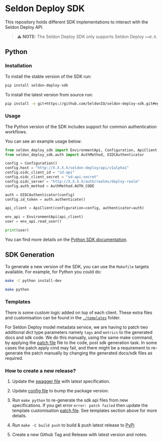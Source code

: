 # Seldon Deploy SDK

This repository holds different SDK implementations to interact with the Seldon
Deploy API.

> :warning: **NOTE:** The Seldon Deploy SDK only supports Seldon Deploy `>=0.9`.

## Python

### Installation

To install the stable version of the SDK run:

```bash
pip install seldon-deploy-sdk
```

To install the latest version from source run:

```bash
pip install -e git+https://github.com/SeldonIO/seldon-deploy-sdk.git#egg=seldon-deploy-sdk\&subdirectory=python
```

### Usage

The Python version of the SDK includes support for common authentication workflows.

You can see an example usage below:

```python
from seldon_deploy_sdk import EnvironmentApi, Configuration, ApiClient
from seldon_deploy_sdk.auth import AuthMethod, OIDCAuthenticator

config = Configuration()
config.host = "http://X.X.X.X/seldon-deploy/api/v1alpha1"
config.oidc_client_id = "sd-api"
config.oidc_client_secret = "sd-api-secret"
config.oidc_server = "http://X.X.X.X/auth/realms/deploy-realm"
config.auth_method = AuthMethod.AUTH_CODE

auth = OIDCAuthenticator(config)
config.id_token = auth.authenticate()

api_client = ApiClient(configuration=config, authenticator=auth)

env_api = EnvironmentApi(api_client)
user = env_api.read_user()

print(user)
```

You can find more details on the [Python SDK
documentation](./python/README.md).

## SDK Generation

To generate a new version of the SDK, you can use the `Makefile` targets
available.
For example, for Python you could do:

```bash
make -C python install-dev

make python
```

### Templates

There is some custom logic added on top of each client.
These extra files and customisation can be found in the
[`./templates`](./templates) folder.

For Seldon Deploy model metadata service, we are having to patch two additional dict type parameters namely `tags` and `metrics` to the generated docs and sdk code. We do this manually, using the same make command, by applying the [patch file](./templates/python/metadata_tags_metrics.patch) file to the code, post sdk generation task. In some cases the patch apply cmd may fail, and there might be a requirement to re-generate the patch manually by changing the generated docs/sdk files as required.

### How to create a new release?

1. Update the [swagger file](./swagger-v1alpha1.yml) with latest specification.
2. Update [config file](./config/python.json) to bump the package version.
3. Run `make python` to re-generate the sdk api files from new specifications. If you get error `error: patch failed` then update the template customisation [patch file](./templates/python/metadata_tags_metrics.patch). See templates section above for more details.

4. Run `make -C build push` to build & push latest release to [PyPi](https://pypi.org/project/seldon-deploy-sdk/)
5. Create a new Github Tag and Release with latest version and notes.
